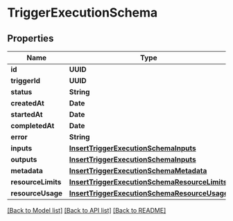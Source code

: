 # TriggerExecutionSchema

## Properties
Name | Type | Description | Notes
------------ | ------------- | ------------- | -------------
**id** | **UUID** |  | 
**triggerId** | **UUID** |  | 
**status** | **String** |  | 
**createdAt** | **Date** |  | 
**startedAt** | **Date** |  | 
**completedAt** | **Date** |  | 
**error** | **String** |  | 
**inputs** | [**InsertTriggerExecutionSchemaInputs**](InsertTriggerExecutionSchemaInputs.md) |  | 
**outputs** | [**InsertTriggerExecutionSchemaInputs**](InsertTriggerExecutionSchemaInputs.md) |  | 
**metadata** | [**InsertTriggerExecutionSchemaMetadata**](InsertTriggerExecutionSchemaMetadata.md) |  | 
**resourceLimits** | [**InsertTriggerExecutionSchemaResourceLimits**](InsertTriggerExecutionSchemaResourceLimits.md) |  | 
**resourceUsage** | [**InsertTriggerExecutionSchemaResourceUsage**](InsertTriggerExecutionSchemaResourceUsage.md) |  | 

[[Back to Model list]](../README.md#documentation-for-models) [[Back to API list]](../README.md#documentation-for-api-endpoints) [[Back to README]](../README.md)


